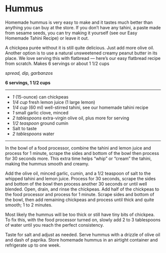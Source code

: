# Hummus

Homemade hummus is very easy to make and it tastes much better than anything you can buy at the store. If you don’t have any tahini, a paste made from sesame seeds, you can try making it yourself (see our Easy Homemade Tahini Recipe) or leave it out.

A chickpea purée without it is still quite delicious. Just add more olive oil. Another option is to use a natural unsweetened creamy peanut butter in its place. We love serving this with flatbread — here’s our easy flatbread recipe from scratch.
Makes 6 servings or about 1 1/2 cups


*spread, dip, garbanzos*

**6 servings, 1 1/2 cups**

---

- *1* (15-ounce) can chickpeas 
- *1/4 cup* fresh lemon juice (1 large lemon)
- *1/4 cup* (60 ml) well-stirred tahini, see our homemade tahini recipe
- *1* small garlic clove, minced
- *2 tablespoons* extra-virgin olive oil, plus more for serving
- *1/2 teaspoon* ground cumin
- Salt to taste
- *2 tablespoons* water

---

In the bowl of a food processor, combine the tahini and lemon juice and process for 1 minute, scrape the sides and bottom of the bowl then process for 30 seconds more. This extra time helps “whip” or “cream” the tahini, making the hummus smooth and creamy.

Add the olive oil, minced garlic, cumin, and a 1/2 teaspoon of salt to the whipped tahini and lemon juice. Process for 30 seconds, scrape the sides and bottom of the bowl then process another 30 seconds or until well blended. Open, drain, and rinse the chickpeas. Add half of the chickpeas to the food processor and process for 1 minute. Scrape sides and bottom of the bowl, then add remaining chickpeas and process until thick and quite smooth; 1 to 2 minutes.

Most likely the hummus will be too thick or still have tiny bits of chickpea. To fix this, with the food processor turned on, slowly add 2 to 3 tablespoons of water until you reach the perfect consistency.

Taste for salt and adjust as needed. Serve hummus with a drizzle of olive oil and dash of paprika. Store homemade hummus in an airtight container and refrigerate up to one week.
